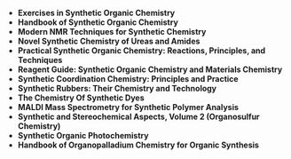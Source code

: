 <ul>
 <li><b><a target="_blank" href="https://github.com/manjunath5496/Synthetic-Chemistry-Books/blob/master/snc(1).pdf" style="text-decoration:none;">Exercises in Synthetic Organic Chemistry</a></b></li>
  
<li><b><a target="_blank" href="https://github.com/manjunath5496/Synthetic-Chemistry-Books/blob/master/snc(2).pdf" style="text-decoration:none;">Handbook of Synthetic Organic Chemistry</a></b></li>  
  
<li><b><a target="_blank" href="https://github.com/manjunath5496/Synthetic-Chemistry-Books/blob/master/snc(3).pdf" style="text-decoration:none;">Modern NMR Techniques for Synthetic Chemistry</a></b></li>

 
<li><b><a target="_blank" href="https://github.com/manjunath5496/Synthetic-Chemistry-Books/blob/master/snc(4).pdf" style="text-decoration:none;">Novel Synthetic Chemistry of Ureas and Amides</a></b></li>
                               
  <li><b><a target="_blank" href="https://github.com/manjunath5496/Synthetic-Chemistry-Books/blob/master/snc(5).pdf" style="text-decoration:none;">Practical Synthetic Organic Chemistry: Reactions, Principles, and Techniques </a></b></li>   

 <li><b><a target="_blank" href="https://github.com/manjunath5496/Synthetic-Chemistry-Books/blob/master/snc(6).pdf" style="text-decoration:none;">Reagent Guide: Synthetic Organic Chemistry and Materials Chemistry</a></b></li>
                <li><b><a target="_blank" href="https://github.com/manjunath5496/Synthetic-Chemistry-Books/blob/master/snc(7).pdf" style="text-decoration:none;">Synthetic Coordination Chemistry: Principles and Practice</a></b></li>  
<li><b><a target="_blank" href="https://github.com/manjunath5496/Synthetic-Chemistry-Books/blob/master/snc(8).pdf" style="text-decoration:none;">Synthetic Rubbers: Their Chemistry and Technology</a></b></li>  
  
<li><b><a target="_blank" href="https://github.com/manjunath5496/Synthetic-Chemistry-Books/blob/master/snc(9).pdf" style="text-decoration:none;">The Chemistry Of Synthetic Dyes</a></b></li>

 
<li><b><a target="_blank" href="https://github.com/manjunath5496/Synthetic-Chemistry-Books/blob/master/snc(10).pdf" style="text-decoration:none;">MALDI Mass Spectrometry for Synthetic Polymer Analysis</a></b></li>
                               
  <li><b><a target="_blank" href="https://github.com/manjunath5496/Synthetic-Chemistry-Books/blob/master/snc(11).pdf" style="text-decoration:none;">Synthetic and Stereochemical Aspects, Volume 2 (Organosulfur Chemistry) </a></b></li>  

<li><b><a target="_blank" href="https://github.com/manjunath5496/Synthetic-Chemistry-Books/blob/master/snc(12).pdf" style="text-decoration:none;">Synthetic Organic Photochemistry</a></b></li>  
  
<li><b><a target="_blank" href="https://github.com/manjunath5496/Synthetic-Chemistry-Books/blob/master/snc(13).pdf" style="text-decoration:none;">Handbook of Organopalladium Chemistry for Organic Synthesis</a></b></li>


</ul>

